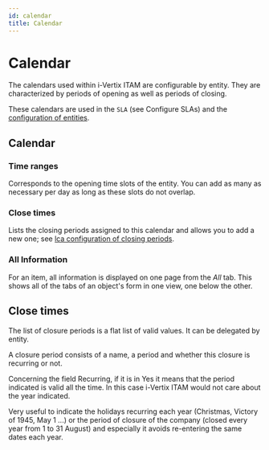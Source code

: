 ```yaml
---
id: calendar
title: Calendar
---
```


# Calendar

The calendars used within i-Vertix ITAM are configurable by entity. They are
characterized by periods of opening as well as periods of closing.

These calendars are used in the `SLA`
(see Configure SLAs) and the
[configuration of entities](../../administration/entities).

## Calendar

### Time ranges

Corresponds to the opening time slots of the entity. You can add as many
as necessary per day as long as these slots do not overlap.

### Close times

Lists the closing periods assigned to this calendar and allows you to
add a new one; see
[lca configuration of closing periods](conf-close-periods).

### All Information

For an item, all information is displayed on one page from the *All*
tab. This shows all of the tabs of an object's form in one view, one
below the other.

## Close times 

The list of closure periods is a flat list of valid values. It can be
delegated by entity.

A closure period consists of a name, a period and whether this closure
is recurring or not.

Concerning the field Recurring, if it is in Yes it means that the period
indicated is valid all the time. In this case i-Vertix ITAM would not care about
the year indicated.

Very useful to indicate the holidays recurring each year (Christmas,
Victory of 1945, May 1 ...) or the period of closure of the company
(closed every year from 1 to 31 August) and especially it avoids
re-entering the same dates each year.
